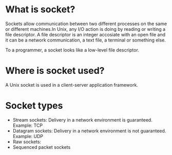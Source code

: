 # What is socket?

Sockets allow communication between two different processes on the same or different machines.In Unix, any I/O action is doing by reading or writing a file descriptor. A file descriptor is an integer accosiate with an open file and it can be a network communication, a text file, a terminal or something else.

To a programmer, a socket looks like a low-level file descriptor.

# Where is socket used?

A Unix socket is used in a client-server application framework.

# Socket types

- Stream sockets: Delivery in a network environment is guaranteed.
  Example: TCP
- Datagram sockets: Delivery in a network environment is not guaranteed.
  Example: UDP
- Raw sockets: 
- Sequenced packet sockets